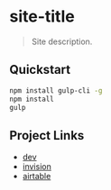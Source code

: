 # site-title
> Site description.

## Quickstart

```sh
npm install gulp-cli -g
npm install
gulp
```

## Project Links

* [dev](#)
* [invision](#)
* [airtable](#)
